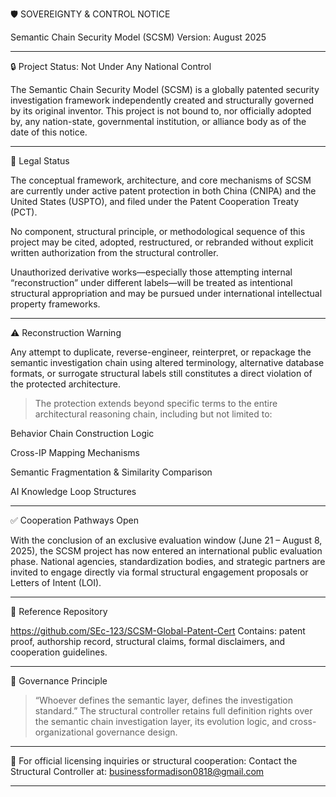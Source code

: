 🛡️ SOVEREIGNTY & CONTROL NOTICE

Semantic Chain Security Model (SCSM)
Version: August 2025


---

🔒 Project Status: Not Under Any National Control

The Semantic Chain Security Model (SCSM) is a globally patented security investigation framework independently created and structurally governed by its original inventor.
This project is not bound to, nor officially adopted by, any nation-state, governmental institution, or alliance body as of the date of this notice.


---

📜 Legal Status

The conceptual framework, architecture, and core mechanisms of SCSM are currently under active patent protection in both China (CNIPA) and the United States (USPTO), and filed under the Patent Cooperation Treaty (PCT).

No component, structural principle, or methodological sequence of this project may be cited, adopted, restructured, or rebranded without explicit written authorization from the structural controller.

Unauthorized derivative works—especially those attempting internal “reconstruction” under different labels—will be treated as intentional structural appropriation and may be pursued under international intellectual property frameworks.



---

⚠️ Reconstruction Warning

Any attempt to duplicate, reverse-engineer, reinterpret, or repackage the semantic investigation chain using altered terminology, alternative database formats, or surrogate structural labels still constitutes a direct violation of the protected architecture.

> The protection extends beyond specific terms to the entire architectural reasoning chain, including but not limited to:

Behavior Chain Construction Logic

Cross-IP Mapping Mechanisms

Semantic Fragmentation & Similarity Comparison

AI Knowledge Loop Structures





---

✅ Cooperation Pathways Open

With the conclusion of an exclusive evaluation window (June 21 – August 8, 2025), the SCSM project has now entered an international public evaluation phase.
National agencies, standardization bodies, and strategic partners are invited to engage directly via formal structural engagement proposals or Letters of Intent (LOI).


---

🔗 Reference Repository

https://github.com/SEc-123/SCSM-Global-Patent-Cert
Contains: patent proof, authorship record, structural claims, formal disclaimers, and cooperation guidelines.


---

🧭 Governance Principle

> “Whoever defines the semantic layer, defines the investigation standard.”
The structural controller retains full definition rights over the semantic chain investigation layer, its evolution logic, and cross-organizational governance design.




---

📧 For official licensing inquiries or structural cooperation:
Contact the Structural Controller at: businessformadison0818@gmail.com


---


